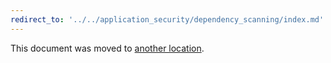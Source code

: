 ```yaml
---
redirect_to: '../../application_security/dependency_scanning/index.md'
---
```


This document was moved to [another location](../../application_security/dependency_scanning/index.md).

<!-- This redirect file can be deleted February 1, 2021, or later. -->
<!-- Before deletion, see: https://docs.gitlab.com/ee/development/documentation/#move-or-rename-a-page -->
